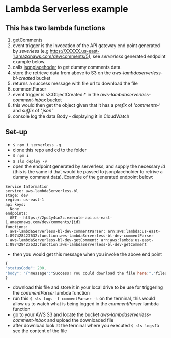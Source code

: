 # Lambda Serverless example
## This has two lambda functions
1. getComments
  1. event trigger is the invocation of the API gateway end point generated by *severless* (e.g https://XXXXX.us-east-1.amazonaws.com/dev/comments/5), see *serverless* generated endpoint example below.
  2. calls [jsonplacehoder](https://jsonplaceholder.typicode.com/) to get dummy comments data.
  3. store the retrieve data from above to S3 on the *aws-lambdaserverless-bl-created* bucket
  4. returns a success message with file url to download the file
2. commentParser
  1. event trigger is s3:ObjectCreated:* in the *aws-lambdaserverless-comment-inbox* bucket
  2. this would then get the object given that it has a *prefix* of _'comments-'_ and *suffix* of _'.json'_
  3. console log the data.Body - displaying it in CloudWatch

## Set-up
- ```$ npm i serverless -g```
- clone this repo and cd to the folder
- ```$ npm i```
- ```$ sls deploy -v```
- open the endpoint generated by serverless, and supply the necessary *id* (this is the same id that would be passed to jsonplaceholder to retrive a dummy comment data).
Example of the generated endpoint below:
```
Service Information
service: aws-lambdaServerless-bl
stage: dev
region: us-east-1
api keys:
  None
endpoints:
  GET - https://2po4y4sn2c.execute-api.us-east-1.amazonaws.com/dev/comments/{id}
functions:
  aws-lambdaServerless-bl-dev-commentParser: arn:aws:lambda:us-east-1:897428427632:function:aws-lambdaServerless-bl-dev-commentParser
  aws-lambdaServerless-bl-dev-getComment: arn:aws:lambda:us-east-1:897428427632:function:aws-lambdaServerless-bl-dev-getComment
  ```
- then you would get this message when you invoke the above end point
```js
{
"statusCode": 200,
"body": "{"message":"Success! You could download the file here:","fileUrl":"https://s3.amazonaws.com/aws-lambdaserverless-bl-created/comments-be9a0f9f-5af2-4e3a-ba60-f89e21b71c54.json"}"
}
```
- download this file and store it in your local drive to be use for triggering the *commentParser* lambda function 
- run this ```$ sls logs -f commentParser -t``` on the terminal,
this would allow us to watch what is being logged in the *commentParser* lambda function
- go to your AWS S3 and locate the bucket *aws-lambdaserverless-comment-inbox* and upload the downloaded file
- after download look at the terminal where you executed ```$ sls logs``` to see the content of the file

